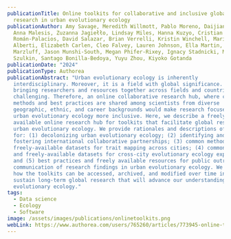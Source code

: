 ```yaml
---
publicationTitle: Online toolkits for collaborative and inclusive global
  research in urban evolutionary ecology
publicationAuthor: Amy Savage, Meredith Willmott, Pablo Moreno, Daijiang Li,
  Anna Malesis, Zuzanna Jagiełło, Lindsay Miles, Hanna Kuzyo, Cristian
  Román-Palacios, David Salazar, Brian Verrelli, Kristin Winchell, Marina
  Alberti, Elizabeth Carlen, Cleo Falvey, Lauren Johnson, Ella Martin, John
  Marzluff, Jason Munshi-South, Megan Phifer-Rixey, Ignacy Stadnicki, Marta
  Szulkin, Santago Bonilla-Bedoya, Yuyu Zhou, Kiyoko Gotanda
publicationDate: "2024"
publicationType: Authorea
publicationAbstract: "Urban evolutionary ecology is inherently
  interdisciplinary. Moreover, it is a field with global significance. However,
  bringing researchers and resources together across fields and countries is
  challenging. Therefore, an online collaborative research hub, where common
  methods and best practices are shared among scientists from diverse
  geographic, ethnic, and career backgrounds would make research focused on
  urban evolutionary ecology more inclusive. Here, we describe a freely
  available online research hub for toolkits that facilitate global research in
  urban evolutionary ecology. We provide rationales and descriptions of toolkits
  for: (1) decolonizing urban evolutionary ecology; (2) identifying and
  fostering international collaborative partnerships; (3) common methods and
  freely-available datasets for trait mapping across cities; (4) common methods
  and freely-available datasets for cross-city evolutionary ecology experiments;
  and (5) best practices and freely available resources for public outreach and
  communication of research findings in urban evolutionary ecology. We outline
  how the toolkits can be accessed, archived, and modified over time in order to
  sustain long-term global research that will advance our understanding of urban
  evolutionary ecology."
tags:
  - Data science
  - Ecology
  - Software
image: /assets/images/publications/onlinetoolkits.png
webLink: https://www.authorea.com/users/765260/articles/773945-online-toolkits-for-collaborative-and-inclusive-global-research-in-urban-evolutionary-ecology
---
```


